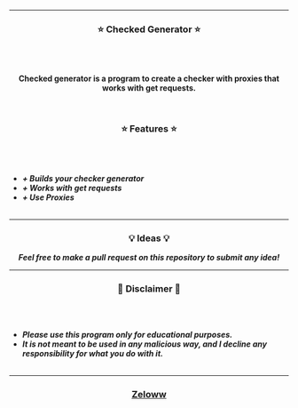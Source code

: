 

-----

### <p align="center">⭐ Checked Generator ⭐</p>

<br><br>
<p align="center">
<strong>
Checked generator is a program to create a checker with proxies that works with get requests.
</strong>
</p>
<br>

### <p align="center">⭐ Features ⭐</p>
<br><br>
* ***+ Builds your checker generator***
* ***+ Works with get requests***
* ***+ Use Proxies***
<br><br>

-----

### <p align="center">💡 Ideas 💡</p>

<p align="center"><strong><i>Feel free to make a pull request on this repository to submit any idea!</i></strong</p>

-----

### <p align="center">📌 Disclaimer 📌</p>

<br><br>
* ***Please use this program only for educational purposes.***
* ***It is not meant to be used in any malicious way, and I decline any responsibility for what you do with it.***
<br><br>

-----

### <p align="center">[Zeloww](https://github.com/zeloww)</p>
